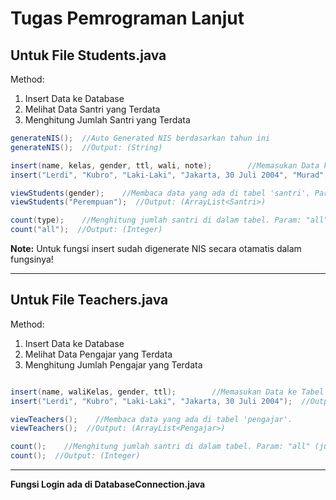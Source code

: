 # Tugas Pemrograman Lanjut  
## Untuk File Students.java 
Method: 
1. Insert Data ke Database
2. Melihat Data Santri yang Terdata
3. Menghitung Jumlah Santri yang Terdata

```java
generateNIS();  //Auto Generated NIS berdasarkan tahun ini
generateNIS();  //Output: (String)

insert(name, kelas, gender, ttl, wali, note);        //Memasukan Data ke Tabel 'santri'
insert("Lerdi", "Kubro", "Laki-Laki", "Jakarta, 30 Juli 2004", "Murad", "Bocah Tengil");  //Output: True (Jika berhasil), False (Jika Gagal)

viewStudents(gender);    //Membaca data yang ada di tabel 'santri'. Param: null (untuk melihat semua), "Laki-Laki" (untuk melihat santri), "Perempuan" (untuk melihat santriwati)
viewStudents("Perempuan");  //Output: (ArrayList<Santri>)

count(type);    //Menghitung jumlah santri di dalam tabel. Param: "all" (jumlah seluruhnya), "santri" (jumlah santri), "santriwati" (jumlah santriwati)
count("all");  //Output: (Integer)
``` 
**Note:** Untuk fungsi insert sudah digenerate NIS secara otamatis dalam fungsinya!

--- 
## Untuk File Teachers.java 
Method: 
1. Insert Data ke Database
2. Melihat Data Pengajar yang Terdata
3. Menghitung Jumlah Pengajar yang Terdata

```java

insert(name, waliKelas, gender, ttl);        //Memasukan Data ke Tabel 'pengajar'
insert("Lerdi", "Kubro", "Laki-Laki", "Jakarta, 30 Juli 2004");  //Output: True (Jika berhasil), False (Jika Gagal)

viewTeachers();    //Membaca data yang ada di tabel 'pengajar'.
viewTeachers();  //Output: (ArrayList<Pengajar>)

count();    //Menghitung jumlah santri di dalam tabel. Param: "all" (jumlah seluruhnya), "santri" (jumlah santri), "santriwati" (jumlah santriwati)
count();  //Output: (Integer)
```

---

**Fungsi Login ada di DatabaseConnection.java**
